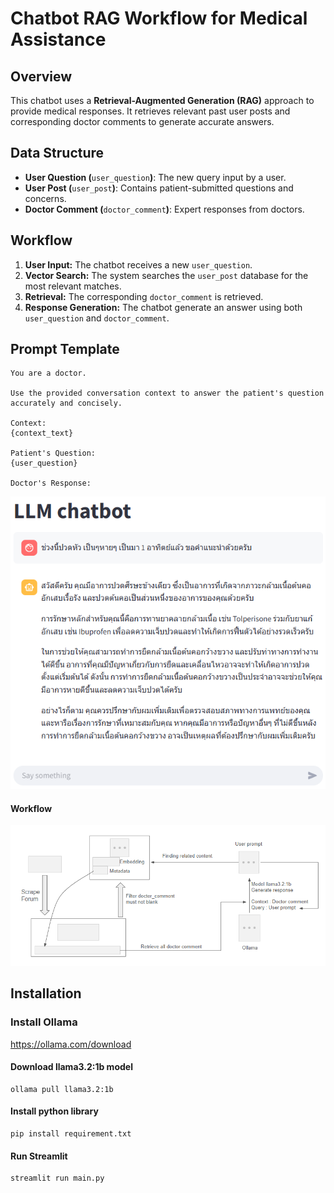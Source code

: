 # Chatbot RAG Workflow for Medical Assistance

## Overview

This chatbot uses a **Retrieval-Augmented Generation (RAG)** approach to provide medical responses. It retrieves relevant past user posts and corresponding doctor comments to generate accurate answers.

## Data Structure

- **User Question (**`user_question`**)**: The new query input by a user.
- **User Post (**`user_post`**)**: Contains patient-submitted questions and concerns.
- **Doctor Comment (**`doctor_comment`**)**: Expert responses from doctors.

## Workflow

1. **User Input:** The chatbot receives a new `user_question`.
2. **Vector Search:** The system searches the `user_post` database for the most relevant matches.
3. **Retrieval:** The corresponding `doctor_comment` is retrieved.
4. **Response Generation:** The chatbot generate an answer using both `user_question` and `doctor_comment`.

## Prompt Template

```plaintext
You are a doctor.

Use the provided conversation context to answer the patient's question accurately and concisely.

Context:
{context_text}

Patient's Question:
{user_question}

Doctor's Response:
```

![alt text](Streamlit.png)

#### Workflow
![alt text](workflow.png)


## Installation

### Install Ollama
https://ollama.com/download

#### Download llama3.2:1b model
```
ollama pull llama3.2:1b
```

#### Install python library
```
pip install requirement.txt
```

#### Run Streamlit
```
streamlit run main.py
```

